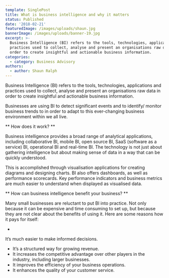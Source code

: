 ```yaml
---
template: SinglePost
title: What is business intelligence and why it matters
status: Published
date: '2018-02-21'
featuredImage: /images/uploads/shaun.jpg
bannerImage: /images/uploads/banner-19.jpg
excerpt: >-
  Business Intelligence (BI) refers to the tools, technologies, applications and
  practices used to collect, analyse and present an organisations raw data in
  order to create insightful and actionable business information.
categories:
  - category: Business Advisory
authors:
  - author: Shaun Ralph
---
```


Business Intelligence (BI) refers to the tools, technologies, applications and practices used to collect, analyse and present an organisations raw data in order to create insightful and actionable business information.

Businesses are using BI to detect significant events and to identify/ monitor business trends to in order to adapt to this ever-changing business environment within we all live.

**
How does it work?
**

Business intelligence provides a broad range of analytical applications, including collaborative BI, mobile BI, open source BI, SaaS (software as a service) BI, operational BI and real-time BI. The technology is not just about gathering intelligence but about making sense of data in a way that can be quickly understood.

This is accomplished through visualisation applications for creating diagrams and designing charts. BI also offers dashboards, as well as performance scorecards. Key performance indicators and business metrics are much easier to understand when displayed as visualised data.

**
How can business intelligence benefit your business?
**

Many small businesses are reluctant to put BI into practice. Not only because it can be expensive and time consuming to set up, but because they are not clear about the benefits of using it. Here are some reasons how it pays for itself:

-

It’s much easier to make informed decisions.

- It’s a structured way for growing revenue.
- It increases the competitive advantage over other players in the industry, including larger businesses.
- It improves the efficiency of your business operations.
- It enhances the quality of your customer service.
